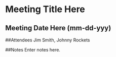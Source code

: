 # Meeting Title Here

## Meeting Date Here (mm-dd-yyy)

##Attendees
Jim Smith, Johnny Rockets

##Notes
Enter notes here.

